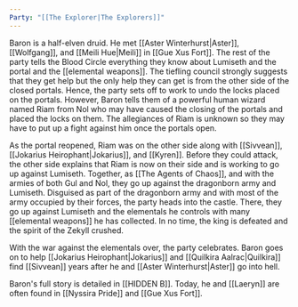 ```yaml
---
Party: "[[The Explorer|The Explorers]]"
---
```

Baron is a half-elven druid. He met [[Aster Winterhurst|Aster]], [[Wolfgang]], and [[Meili Hue|Meili]] in [[Gue Xus Fort]]. The rest of the party tells the Blood Circle everything they know about Lumiseth and the portal and the [[elemental weapons]]. The tiefling council strongly suggests that they get help but the only help they can get is from the other side of the closed portals. Hence, the party sets off to work to undo the locks placed on the portals. However, Baron tells them of a powerful human wizard named Riam from Nol who may have caused the closing of the portals and placed the locks on them. The allegiances of Riam is unknown so they may have to put up a fight against him once the portals open. 

As the portal reopened, Riam was on the other side along with [[Sivvean]], [[Jokarius Heirophant|Jokarius]], and [[Kyren]]. Before they could attack, the other side explains that Riam is now on their side and is working to go up against Lumiseth. Together, as [[The Agents of Chaos]], and with the armies of both Gul and Nol, they go up against the dragonborn army and Lumiseth. Disguised as part of the dragonborn army and with most of the army occupied by their forces, the party heads into the castle. There, they go up against Lumiseth and the elementals he controls with many [[elemental weapons]] he has collected. In no time, the king is defeated and the spirit of the Zekyll crushed.

With the war against the elementals over, the party celebrates. Baron goes on to help [[Jokarius Heirophant|Jokarius]] and [[Quilkira Aalrac|Quilkira]] find [[Sivvean]] years after he and [[Aster Winterhurst|Aster]] go into hell.

Baron's full story is detailed in [[HIDDEN B]]. Today, he and [[Laeryn]] are often found in [[Nyssira Pride]] and [[Gue Xus Fort]].